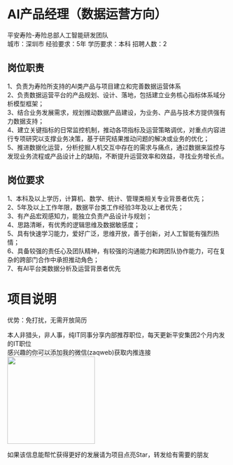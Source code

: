 # AI产品经理（数据运营方向）
平安寿险-寿险总部人工智能研发团队  
城市：深圳市 经验要求：5年 学历要求：本科  招聘人数：2

## 岗位职责
1、负责为寿险所支持的AI类产品与项目建立和完善数据运营体系   
2、负责数据运营平台的产品规划、设计、落地，包括建立业务核心指标体系域分析模型框架；   
3、结合业务发展需求，规划推动数据产品建设，为业务、产品与技术方提供强有力数据支持；   
4、建立关键指标的日常监控机制，推动各项指标及运营策略调优，对重点内容进行专项研究以支撑业务决策，基于研究结果推动问题的解决或业务的优化；   
5、推进数据化运营，分析挖掘人机交互中存在的需求与痛点，通过数据来监控与发现业务流程或产品设计上的缺陷，不断提升运营效率和效益，寻找业务增长点。

## 岗位要求
1、本科及以上学历，计算机、数学、统计、管理类相关专业背景者优先；    
2、5年及以上工作年限，数据平台类工作经验3年及以上者优先；   
3、有产品宏观感知力，能独立负责产品设计与规划；   
4、思路清晰，有优秀的逻辑思维及数据敏感度；   
5、具有快速学习能力，爱好广泛，思维开放，善于创新，对人工智能有强烈热情；   
6、具备较强的责任心及团队精神，有较强的沟通能力和跨团队协作能力，可在复杂的跨部门合作中承担推动角色；   
7、有AI平台类数据分析及运营背景者优先

# 项目说明

优势：免打扰，无需开放简历

本人非猎头，非人事，纯IT同事分享内部推荐职位，每天更新平安集团2个月内发的IT职位  
感兴趣的你可以添加我的微信(zaqweb)获取内推连接  
<img src="https://github.com/zaqweb/PA-IT-JOBS/blob/master/WechatICode.jpeg"  height="200" width="200">

如果该信息能帮忙获得更好的发展请为项目点亮Star，转发给有需要的朋友




